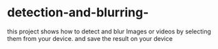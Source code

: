 # detection-and-blurring-
this project shows how to detect and blur Images or videos by selecting them from your device. and save the result on your device 
